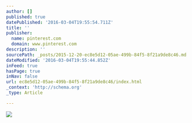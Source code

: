 ```yaml
---
author: []
published: true
datePublished: '2016-03-04T19:55:54.711Z'
title: ''
publisher:
  name: pinterest.com
  domain: www.pinterest.com
description: ''
sourcePath: _posts/2015-12-20-ec8e5d12-05ae-499b-84f5-8f21a9de8c46.md
dateModified: '2016-03-04T19:55:44.852Z'
inFeed: true
hasPage: true
inNav: false
url: ec8e5d12-05ae-499b-84f5-8f21a9de8c46/index.html
_context: 'http://schema.org'
_type: Article

---
```

![](https://s-media-cache-ak0.pinimg.com/736x/a3/b4/3a/a3b43a2b2419c0716f7002aee4145fb5.jpg)